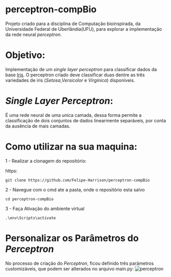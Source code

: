 # perceptron-compBio

Projeto criado para a disciplina de Computação bioinspirada, da Universidade Federal de Uberlândia(UFU), para explorar a implementação da rede neural *perceptron*.

# Objetivo:
Implementação de um *single layer perceptron* para classificar dados da base [Iris](https://archive.ics.uci.edu/dataset/53/iris). O perceptron criado deve classificar duas dentre as três variedades de iris (*Setosa*,*Versicolor* e *Virginica*) disponíveis.

# *Single Layer Perceptron*:
É uma rede neural de uma unica camada, dessa forma permite a classificação de dois conjuntos de dados linearmente separáveis, por conta da ausência de mais camadas.

# Como utilizar na sua maquina:

1 - Realizar a clonagem do repositório:

https:
```shell
git clone https://github.com/Felipe-Harrison/perceptron-compBio
```
2 - Navegue com o cmd ate a pasta, onde o repositório esta salvo

```shell
cd perceptron-compBio
```
3 - Faça Ativação do ambiente virtual

```shell
.\env\Scripts\activate
```

# Personalizar os Parâmetros do *Perceptron*
No processo de criação do *Perceptron*, ficou definido três parâmetros customizáveis, que podem ser alterados no arquivo main.py:
![perceptron](https://github.com/Felipe-Harrison/perceptron-compBio/assets/76136248/33537280-a9b1-409f-b379-19e9fe604814)


